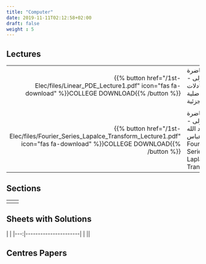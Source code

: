 ```yaml
---
title: "Computer"
date: 2019-11-11T02:12:58+02:00
draft: false
weight : 5
---
```



## Lectures
|  | |
|---:|----------------------|
|{{% button href="/1st-Elec/files/Linear_PDE_Lecture1.pdf" icon="fas fa-download" %}}COLLEGE DOWNLOAD{{% /button %}} | المحاضرة الأولى - المعادلات التفاضلية الجزئية |
|  | |
|{{% button href="/1st-Elec/files/Fourier_Series_Lapalce_Transform_Lecture1.pdf" icon="fas fa-download" %}}COLLEGE DOWNLOAD{{% /button %}} | المحاضرة الأولى - د.عبد الله عباس -Fourier Series & Laplace Transform |
## Sections

|  | |
|---:|----------------------|
| || 

## Sheets with Solutions

  | |
|---:|----------------------|
| || 

## Centres Papers 

|  | |
|---:|----------------------|
